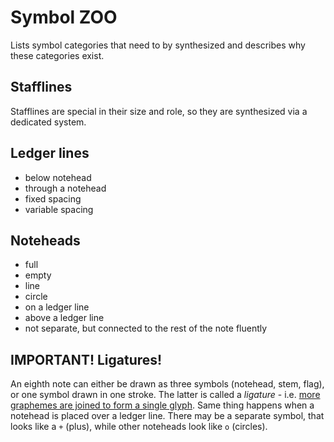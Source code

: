 Symbol ZOO
==========

Lists symbol categories that need to by synthesized and describes why these categories exist.


## Stafflines

Stafflines are special in their size and role, so they are synthesized via a dedicated system.


## Ledger lines

- below notehead
- through a notehead
- fixed spacing
- variable spacing


## Noteheads

- full
- empty
- line
- circle
- on a ledger line
- above a ledger line
- not separate, but connected to the rest of the note fluently


## IMPORTANT! Ligatures!

An eighth note can either be drawn as three symbols (notehead, stem, flag), or one symbol drawn in one stroke. The latter is called a *ligature* - i.e. [more graphemes are joined to form a single glyph](https://en.wikipedia.org/wiki/Ligature_(writing)). Same thing happens when a notehead is placed over a ledger line. There may be a separate symbol, that looks like a `+` (plus), while other noteheads look like `o` (circles).
